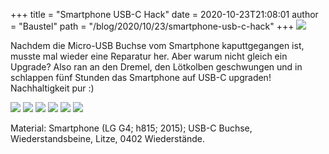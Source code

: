 +++
title = "Smartphone USB-C Hack"
date = 2020-10-23T21:08:01
author = "Baustel"
path = "/blog/2020/10/23/smartphone-usb-c-hack"
+++
![](https://flipdot.org/blog/uploads/2020/usb-c-01.serendipityThumb.jpg)

Nachdem die Micro-USB Buchse vom Smartphone kaputtgegangen ist, musste
mal wieder eine Reparatur her. Aber warum nicht gleich ein Upgrade? Also
ran an den Dremel, den Lötkolben geschwungen und in schlappen fünf
Stunden das Smartphone auf USB-C upgraden! Nachhaltigkeit pur :)

![](https://flipdot.org/blog/uploads/2020/usb-c-03.serendipityThumb.jpg)
![](https://flipdot.org/blog/uploads/2020/usb-c-04.serendipityThumb.jpg)
![](https://flipdot.org/blog/uploads/2020/usb-c-05.serendipityThumb.jpg)
![](https://flipdot.org/blog/uploads/2020/usb-c-06.serendipityThumb.jpg)
![](https://flipdot.org/blog/uploads/2020/usb-c-07.serendipityThumb.jpg)
![](https://flipdot.org/blog/uploads/2020/usb-c-08.serendipityThumb.jpg)

Material: Smartphone (LG G4; h815; 2015); USB-C Buchse,
Wiederstandsbeine, Litze, 0402 Wiederstände.
